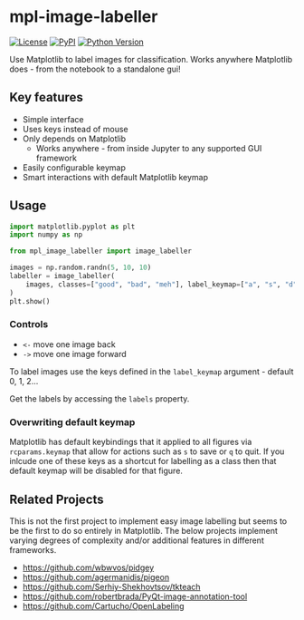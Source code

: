 # mpl-image-labeller

[![License](https://img.shields.io/pypi/l/mpl-image-labeller.svg?color=green)](https://github.com/ianhi/mpl-image-labeller/raw/master/LICENSE)
[![PyPI](https://img.shields.io/pypi/v/mpl-image-labeller.svg?color=green)](https://pypi.org/project/mpl-image-labeller)
[![Python Version](https://img.shields.io/pypi/pyversions/mpl-image-labeller.svg?color=green)](https://python.org)

Use Matplotlib to label images for classification. Works anywhere Matplotlib does - from the notebook to a standalone gui!

## Key features
- Simple interface
- Uses keys instead of mouse
- Only depends on Matplotlib
    - Works anywhere - from inside Jupyter to any supported GUI framework
- Easily configurable keymap
- Smart interactions with default Matplotlib keymap

## Usage

```python
import matplotlib.pyplot as plt
import numpy as np

from mpl_image_labeller import image_labeller

images = np.random.randn(5, 10, 10)
labeller = image_labeller(
    images, classes=["good", "bad", "meh"], label_keymap=["a", "s", "d"]
)
plt.show()
```

### Controls

- `<-` move one image back
- `->` move one image forward

To label images use the keys defined in the `label_keymap` argument - default 0, 1, 2...


Get the labels by accessing the `labels` property.

### Overwriting default keymap
Matplotlib has default keybindings that it applied to all figures via `rcparams.keymap` that allow for actions such as `s` to save or `q` to quit. If you inlcude one of these keys as a shortcut for labelling as a class then that default keymap will be disabled for that figure.


## Related Projects

This is not the first project to implement easy image labelling but seems to be the first to do so entirely in Matplotlib. The below
projects implement varying degrees of complexity and/or additional features in different frameworks.

- https://github.com/wbwvos/pidgey
- https://github.com/agermanidis/pigeon
- https://github.com/Serhiy-Shekhovtsov/tkteach
- https://github.com/robertbrada/PyQt-image-annotation-tool
- https://github.com/Cartucho/OpenLabeling